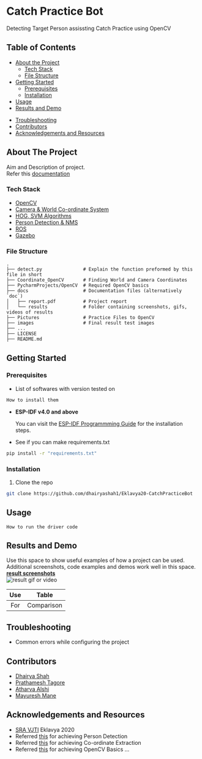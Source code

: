 # Catch Practice Bot 
Detecting Target Person assissting Catch Practice using OpenCV


<!-- TABLE OF CONTENTS -->
## Table of Contents

* [About the Project](#about-the-project)
  * [Tech Stack](#tech-stack)
  * [File Structure](#file-structure)
* [Getting Started](#getting-started)
  * [Prerequisites](#prerequisites)
  * [Installation](#installation)
* [Usage](#usage)
* [Results and Demo](#results-and-demo)
<!--* [Future Work](#future-work)--> 
* [Troubleshooting](#troubleshooting)
* [Contributors](#contributors)
* [Acknowledgements and Resources](#acknowledgements-and-resources)
<!--* [License](#license)-->


<!-- ABOUT THE PROJECT -->
## About The Project
<!--[![Product Name Screen Shot][product-screenshot]](https://example.com)  -->

Aim and Description of project.  
Refer this [documentation]()

### Tech Stack

* [OpenCV](https://opencv.org/)
* [Camera & World Co-ordinate System](https://www.learnopencv.com/geometry-of-image-formation/)
* [HOG, SVM Algorithms](https://www.pyimagesearch.com/2014/11/10/histogram-oriented-gradients-object-detection/)
* [Person Detection & NMS](https://www.pyimagesearch.com/2015/11/09/pedestrian-detection-opencv/)
* [ROS](http://wiki.ros.org/Documentation)  
* [Gazebo](http://gazebosim.org/tutorials)


### File Structure
    .
    ├── detect.py               # Explain the function preformed by this file in short
    ├── Coordinate_OpenCV       # Finding World and Camera Coordinates  
    ├── PycharmProjects/OpenCV  # Required OpenCV basics
    ├── docs                    # Documentation files (alternatively `doc`)
    │   ├── report.pdf          # Project report
    │   └── results             # Folder containing screenshots, gifs, videos of results
    ├── Pictures                # Practice Files to OpenCV
    ├── images                  # Final result test images
    ├── ...
    ├── LICENSE
    ├── README.md 
<!--├── Setup.md                # If Installation instructions are lengthy
    └── todo.md                 # If Future developments and current status gets lengthy
    -->

<!-- GETTING STARTED -->
## Getting Started

### Prerequisites

<!--* See [SETUP.md](https://link/to/setup.md) if there are plenty of instructions-->
* List of softwares with version tested on 
```sh
How to install them
```

* **ESP-IDF v4.0 and above**

  You can visit the [ESP-IDF Programmming Guide](https://docs.espressif.com/projects/esp-idf/en/latest/get-started/index.html#installation-step-by-step) for the installation steps.
  
* See if you can make requirements.txt  
```sh
pip install -r "requirements.txt"
```

### Installation
1. Clone the repo
```sh
git clone https://github.com/dhairyashah1/Eklavya20-CatchPracticeBot
```


<!-- USAGE EXAMPLES -->
## Usage
```
How to run the driver code
```


<!-- RESULTS AND DEMO -->
## Results and Demo
Use this space to show useful examples of how a project can be used. Additional screenshots, code examples and demos work well in this space.  
[**result screenshots**](https://result.png)  
![**result gif or video**](https://result.gif)  

| Use  |  Table  |
|:----:|:-------:| 
| For  | Comparison|


<!-- FUTURE WORK 
## Future Work
* See [todo.md](https://todo.md) for seeing developments of this project
- [x] Task 1
- [x] Task 2
- [ ] Task 3
- [ ] Task 4  -->


<!-- TROUBLESHOOTING -->
## Troubleshooting
* Common errors while configuring the project


<!-- CONTRIBUTORS -->
## Contributors
* [Dhairya Shah](https://github.com/dhairyashah1)
* [Prathamesh Tagore](https://github.com/meshtag)
* [Atharva Alshi](https://github.com/atharva1608)
* [Mayuresh Mane](https://github.com/Mayuresh351)


<!-- ACKNOWLEDGEMENTS AND REFERENCES -->
## Acknowledgements and Resources
* [SRA VJTI](http://sra.vjti.info/) Eklavya 2020  
* Referred [this](https://www.pyimagesearch.com/2015/11/09/pedestrian-detection-opencv/) for achieving Person Detection  
* Referred [this](https://www.learnopencv.com/geometry-of-image-formation/) for achieving Co-ordinate Extraction 
* Referred [this](https://opencv.org/) for achieving OpenCV Basics
...


<!-- LICENSE 
## License
Describe your [License](LICENSE) for your proj -->